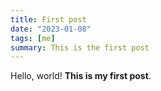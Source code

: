 ```yaml
---
title: First post
date: "2023-01-08"
tags: [me]
summary: This is the first post
---
```


Hello, world! **This is my first post**.

